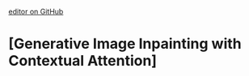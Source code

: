 [editor on GitHub](https://github.com/fsword73/jianyang.github.io/edit/master/Inpainting.md)

# [Generative Image Inpainting with Contextual Attention]
